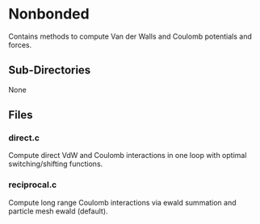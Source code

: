 # Nonbonded
Contains methods to compute Van der Walls and Coulomb potentials and forces.

## Sub-Directories
None

## Files
### direct.c
Compute direct VdW and Coulomb interactions in one loop with optimal switching/shifting functions.
### reciprocal.c
Compute long range Coulomb interactions via ewald summation and particle mesh ewald (default).